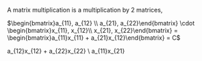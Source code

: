 A matrix multiplication is a multiplication by 2 matrices,

$\begin{bmatrix}a_{11}, a_{12} \\ a_{21}, a_{22}\end{bmatrix} \cdot \begin{bmatrix}x_{11}, x_{12}\\ x_{21}, x_{22}\end{bmatrix} = \begin{bmatrix}a_{11}x_{11} + a_{21}x_{12}\end{bmatrix} = C$

a_{12}x_{12} + a_{22}x_{22} \\ a_{11}x_{21} 